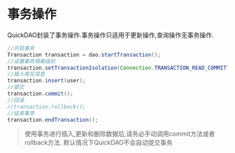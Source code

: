 # 事务操作

QuickDAO封装了事务操作.事务操作只适用于更新操作,查询操作无事务操作.

```java
//开启事务
Transaction transaction = dao.startTransaction();
//设置事务隔离级别
transaction.setTransactionIsolation(Connection.TRANSACTION_READ_COMMITTED);
//插入用互信息
transaction.insert(user);
//提交
transaction.commit();
//回滚
//transaction.rollback();
//结束事务
transaction.endTransaction();
```

> 使用事务进行插入,更新和删除数据后,请务必手动调用commit方法或者rollback方法. 默认情况下QuickDAO不会自动提交事务